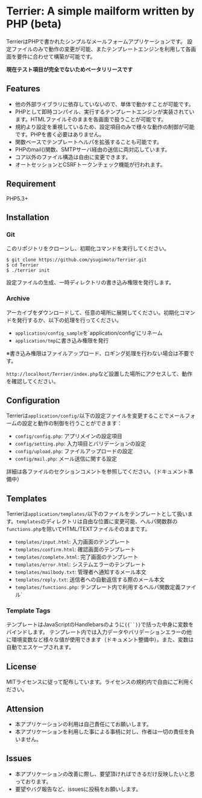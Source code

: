 Terrier: A simple mailform written by PHP (beta)
=======

TerrierはPHPで書かれたシンプルなメールフォームアプリケーションです。
設定ファイルのみで動作の変更が可能、またテンプレートエンジンを利用して各画面を要件に合わせて構築が可能です。

**現在テスト項目が完全でないためベータリリースです**

## Features

- 他の外部ライブラリに依存していないので、単体で動かすことが可能です。
- PHPとして即時コンパイル、実行するテンプレートエンジンが実装されています。HTMLファイルそのままを各画面で扱うことが可能です。
- 規約より設定を重視しているため、設定項目のみで様々な動作の制御が可能です。PHPを書く必要はありません。
- 関数ベースでテンプレートヘルパを拡張することも可能です。
- PHPのmail()関数、SMTPサーバ経由の送信に両対応しています。
- コア以外のファイル構造は自由に変更できます。
- オートセッションとCSRFトークンチェック機能が行われます。

## Requirement

PHP5.3+

## Installation

### Git

このリポジトリをクローンし、初期化コマンドを実行してください。

```
$ git clone https://github.com/ysugimoto/Terrier.git
$ cd Terrier
$ ./terrier init
```

設定ファイルの生成、一時ディレクトリの書き込み権限を発行します。

### Archive

アーカイブをダウンロードして、任意の場所に展開してください。初期化コマンドを発行するか、以下の処理を行ってください。

- `application/config_sample`を`application/config'にリネーム
- `application/tmp`に書き込み権限を発行

※書き込み権限はファイルアップロード、ロギング処理を行わない場合は不要です。

`http://localhost/Terrier/index.php`など設置した場所にアクセスして、動作を確認してください。

## Configuration

Terrierは`application/config/`以下の設定ファイルを変更することでメールフォームの設定と動作の制御を行うことができます：

- `config/config.php`: アプリメインの設定項目
- `config/setting.php`: 入力項目とバリデーションの設定
- `config/upload.php`: ファイルアップロードの設定
- `config/mail.php`: メール送信に関する設定

詳細は各ファイルのセクションコメントを参照してください。（ドキュメント準備中）

## Templates

Terrierは`application/templates/`以下のファイルをテンプレートとして扱います。`templates`のディレクトリは自由な位置に変更可能、ヘルパ関数群の`functions.php`を除いてHTML/TEXTファイルそのままです。

- `templates/input.html`: 入力画面のテンプレート
- `templates/confirm.html`: 確認画面のテンプレート
- `templates/complete.html`: 完了画面のテンプレート
- `templates/error.html`: システムエラーのテンプレート
- `templates/mailbody.txt`: 管理者へ通知するメール本文
- `templates/reply.txt`: 送信者への自動返信する際のメール本文
- `templates/functions.php`: テンプレート内で利用するヘルパ関数定義ファイル`

### Template Tags

テンプレートはJavaScriptのHandlebarsのように`{{``}}`で括った中身に変数をバインドします。
テンプレート内では入力データやバリデーションエラーの他に環境変数など様々な値が使用できます（ドキュメント整備中）。また、変数は自動でエスケープされます。

## License

MITライセンスに従って配布しています。ライセンスの規約内で自由にご利用ください。

## Attension

- 本アプリケーションの利用は自己責任にてお願いします。
- 本アプリケーションを利用した事による事柄に対し、作者は一切の責任を負いません。

## Issues

- 本アプリケーションの改善に際し、要望頂ければできるだけ反映したいと思っております。
- 要望やバグ報告など、issuesに投稿をお願いします。




